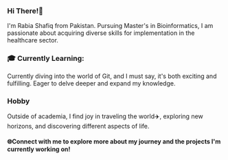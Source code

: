 ###  Hi There!👋
  I'm Rabia Shafiq from Pakistan.
  Pursuing Master's in Bioinformatics, I am passionate about acquiring diverse skills for implementation in the healthcare sector.
  
### 🎓 **Currently Learning:** 
  Currently diving into the world of Git, and I must say, it's both exciting and fulfilling. Eager to delve deeper and expand my knowledge.

### **Hobby**
  Outside of academia, I find joy in traveling the world✈️, exploring new horizons, and discovering different aspects of life.

#### 🌐Connect with me to explore more about my journey and the projects I'm currently working on!


